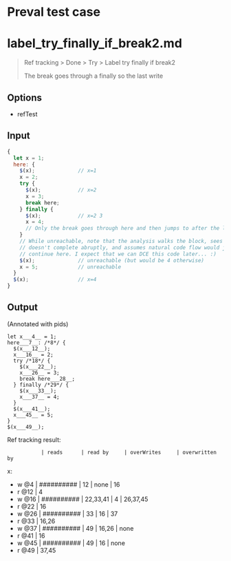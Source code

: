 # Preval test case

# label_try_finally_if_break2.md

> Ref tracking > Done > Try > Label try finally if break2
>
> The break goes through a finally so the last write

## Options

- refTest

## Input

`````js filename=intro
{
  let x = 1;
  here: {
    $(x);              // x=1
    x = 2;
    try {
      $(x);            // x=2
      x = 3;
      break here;
    } finally {
      $(x);            // x=2 3
      x = 4;
      // Only the break goes through here and then jumps to after the label
    }
    // While unreachable, note that the analysis walks the block, sees it
    // doesn't complete abruptly, and assumes natural code flow would just
    // continue here. I expect that we can DCE this code later... :)
    $(x);              // unreachable (but would be 4 otherwise)
    x = 5;             // unreachable
  }
  $(x);                // x=4
}
`````

## Output

(Annotated with pids)

`````filename=intro
let x___4__ = 1;
here___7__: /*8*/ {
  $(x___12__);
  x___16__ = 2;
  try /*18*/ {
    $(x___22__);
    x___26__ = 3;
    break here___28__;
  } finally /*29*/ {
    $(x___33__);
    x___37__ = 4;
  }
  $(x___41__);
  x___45__ = 5;
}
$(x___49__);
`````

Ref tracking result:

               | reads      | read by     | overWrites     | overwritten by
x:
  - w @4       | ########## | 12          | none           | 16
  - r @12      | 4
  - w @16      | ########## | 22,33,41    | 4              | 26,37,45
  - r @22      | 16
  - w @26      | ########## | 33          | 16             | 37
  - r @33      | 16,26
  - w @37      | ########## | 49          | 16,26          | none
  - r @41      | 16
  - w @45      | ########## | 49          | 16             | none
  - r @49      | 37,45
